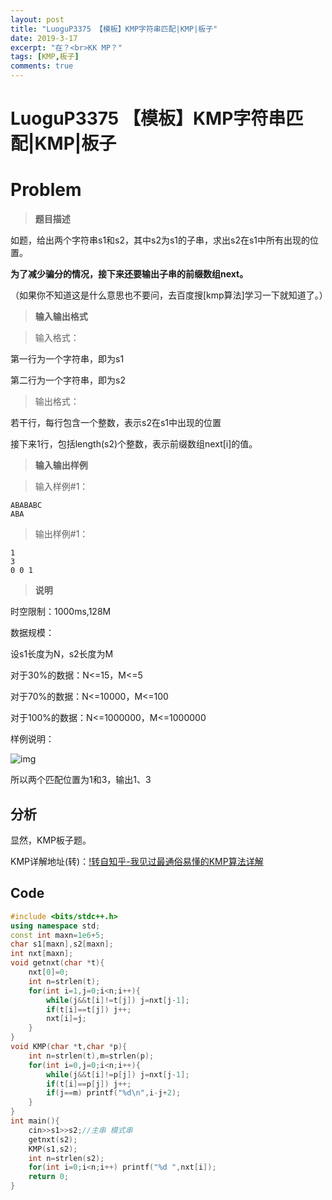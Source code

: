 ```yaml
---
layout: post
title: "LuoguP3375 【模板】KMP字符串匹配|KMP|板子"
date: 2019-3-17
excerpt: "在？<br>KK MP？"
tags: [KMP,板子]
comments: true
---
```



# LuoguP3375 【模板】KMP字符串匹配|KMP|板子

# Problem

> **题目描述**

如题，给出两个字符串s1和s2，其中s2为s1的子串，求出s2在s1中所有出现的位置。

**为了减少骗分的情况，接下来还要输出子串的前缀数组next。**

（如果你不知道这是什么意思也不要问，去百度搜[kmp算法]学习一下就知道了。）

> **输入输出格式**

> 输入格式：

第一行为一个字符串，即为s1

第二行为一个字符串，即为s2

>输出格式：

若干行，每行包含一个整数，表示s2在s1中出现的位置

接下来1行，包括length(s2)个整数，表示前缀数组next[i]的值。

>  **输入输出样例**

>  输入样例#1：

```
ABABABC
ABA
```

>  输出样例#1：

```
1
3
0 0 1 
```

> **说明**

时空限制：1000ms,128M

数据规模：

设s1长度为N，s2长度为M

对于30%的数据：N<=15，M<=5

对于70%的数据：N<=10000，M<=100

对于100%的数据：N<=1000000，M<=1000000

样例说明：

![img](https://cdn.luogu.org/upload/pic/2257.png) 

所以两个匹配位置为1和3，输出1、3

## 分析

显然，KMP板子题。

KMP详解地址(转)：[!转自知乎-我见过最通俗易懂的KMP算法详解]("https://blog.csdn.net/x__1998/article/details/79951598")

## Code

```cpp
#include <bits/stdc++.h>
using namespace std;
const int maxn=1e6+5;
char s1[maxn],s2[maxn];
int nxt[maxn];
void getnxt(char *t){
	nxt[0]=0;
	int n=strlen(t);
	for(int i=1,j=0;i<n;i++){
		while(j&&t[i]!=t[j]) j=nxt[j-1];
		if(t[i]==t[j]) j++;
		nxt[i]=j;
	}
}
void KMP(char *t,char *p){
	int n=strlen(t),m=strlen(p);
	for(int i=0,j=0;i<n;i++){
		while(j&&t[i]!=p[j]) j=nxt[j-1];
		if(t[i]==p[j]) j++;
		if(j==m) printf("%d\n",i-j+2);
	}
}
int main(){
	cin>>s1>>s2;//主串 模式串
	getnxt(s2);
	KMP(s1,s2);
	int n=strlen(s2);
	for(int i=0;i<n;i++) printf("%d ",nxt[i]);
	return 0;
}
```

